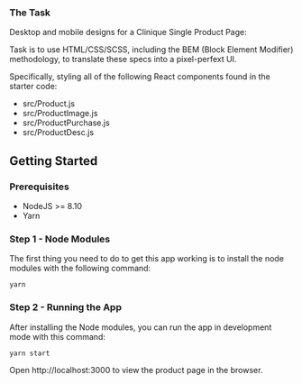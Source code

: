 ### The Task
Desktop and mobile designs for a Clinique Single Product Page:

Task is to use HTML/CSS/SCSS, including the BEM (Block Element Modifier) methodology, to translate these specs into a pixel-perfext UI.

Specifically, styling all of the following React components found in the starter code:

* src/Product.js
* src/ProductImage.js
* src/ProductPurchase.js
* src/ProductDesc.js


## Getting Started

### Prerequisites

* NodeJS >= 8.10 
* Yarn

### Step 1 - Node Modules

The first thing you need to do to get this app working is to install the node modules with the following command:

    yarn

### Step 2 - Running the App

After installing the Node modules, you can run the  app in development mode with this command:

    yarn start

Open http://localhost:3000 to view the product page in the browser.
